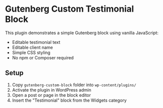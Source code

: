 # Gutenberg Custom Testimonial Block

This plugin demonstrates a simple Gutenberg block using vanilla JavaScript:

- Editable testimonial text
- Editable client name
- Simple CSS styling
- No npm or Composer required

## Setup

1. Copy `gutenberg-custom-block` folder into `wp-content/plugins/`
2. Activate the plugin in WordPress admin
3. Open a post or page in the block editor
4. Insert the "Testimonial" block from the Widgets category

